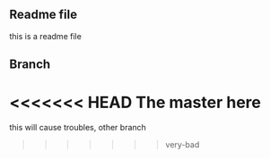## Readme file

this is a readme file

## Branch

<<<<<<< HEAD
The master here
=======
this will cause troubles, other branch
>>>>>>> very-bad
